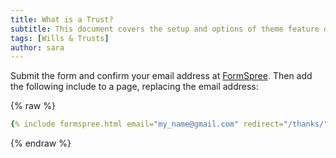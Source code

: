 ```yaml
---
title: What is a Trust?
subtitle: This document covers the setup and options of theme feature described in the doc title
tags: [Wills & Trusts]
author: sara
---
```


Submit the form and confirm your email address at [FormSpree](https://formspree.io/). Then add the following include to a page, replacing the email address:

{% raw %}
```yaml
{% include formspree.html email="my_name@gmail.com" redirect="/thanks/" name="true" subject="true" %}
```
{% endraw %}

